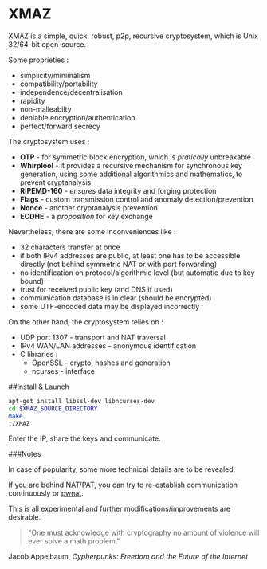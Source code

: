 # XMAZ

XMAZ is a simple, quick, robust, p2p, recursive cryptosystem, which is Unix 32/64-bit open-source.

Some proprieties :
* simplicity/minimalism
* compatibility/portability
* independence/decentralisation
* rapidity
* non-malleabilty
* deniable encryption/authentication
* perfect/forward secrecy

The cryptosystem uses :
* **OTP** - for symmetric block encryption, which is *pratically* unbreakable
* **Whirplool** - it provides a recursive mechanism for synchronous key generation, using some additional algorithmics and mathematics, to prevent cryptanalysis
* **RIPEMD-160** - *ensures* data integrity and forging protection
* **Flags** - custom transmission control and anomaly detection/prevention
* **Nonce** - another cryptanalysis prevention
* **ECDHE** - a *proposition* for key exchange

Nevertheless, there are some inconveniences like :
* 32 characters transfer at once
* if both IPv4 addresses are public, at least one has to be accessible directly (not behind symmetric NAT or with port forwarding)
* no identification on protocol/algorithmic level (but automatic due to key bound)
* trust for received public key (and DNS if used)
* communication database is in clear (should be encrypted)
* some UTF-encoded data may be displayed incorrectly

On the other hand, the cryptosystem relies on : 
* UDP port 1307 - transport and NAT traversal
* IPv4 WAN/LAN addresses - anonymous identification
* C libraries :
	- OpenSSL - crypto, hashes and generation
	- ncurses - interface

##Install & Launch

```bash
apt-get install libssl-dev libncurses-dev
cd $XMAZ_SOURCE_DIRECTORY
make
./XMAZ
```
Enter the IP, share the keys and communicate.

###Notes

In case of popularity, some more technical details are to be revealed.

If you are behind NAT/PAT, you can try to re-establish communication continuously or [pwnat](http://samy.pl/pwnat).

This is all experimental and further modifications/improvements are desirable.

> "One must acknowledge with cryptography no amount of violence will ever solve a math problem."

Jacob Appelbaum, *Cypherpunks: Freedom and the Future of the Internet*

